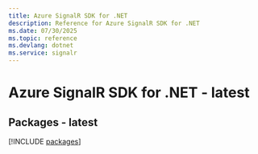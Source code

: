 ```yaml
---
title: Azure SignalR SDK for .NET
description: Reference for Azure SignalR SDK for .NET
ms.date: 07/30/2025
ms.topic: reference
ms.devlang: dotnet
ms.service: signalr
---
```

# Azure SignalR SDK for .NET - latest
## Packages - latest
[!INCLUDE [packages](signalr-index.md)]
